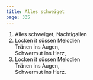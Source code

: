 ```yaml
---
title: Alles schweiget
page: 335
---  
```


1.  Alles schweiget, Nachtigallen  
2. Locken it süssen Melodien  
Tränen ins Augen,  
Schwermut ins Herz,  
3. Locken it süssen Melodien  
Tränen ins Augen,  
Schwermut ins Herz.  